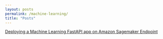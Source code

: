 ```yaml
---
layout: posts
permalink: /machine-learning/
title: "Posts"
---
```

[Deploying a Machine Learning FastAPI app on Amazon Sagemaker Endpoint](https://medium.com/@echraibi.amine/deploying-a-fastapi-app-on-amazon-sagemaker-using-terraform-design-and-architecture-explained-13be5b3ed15b)